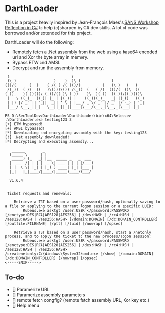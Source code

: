 # DarthLoader
This is a project heavily inspired by Jean-François Maes's [SANS  Workshop Reflection in C#](https://www.sans.org/webcasts/sans-workshop-reflection-in-c-/) to help (c)sharpen by C# dev skills. A lot of code was borrowed and/or extended for this project.

DarthLoader will do the following:
- Remotely fetch a .Net assembly from the web using a base64 encoded url and Xor the byte array in memory.
- Bypass ETW and AMSI.
- Decrypt and run the assembly from memory.

```
 (                            (                                 
 )\ )                 )    )  )\ )              (               
(()/(      )  (    ( /( ( /( (()/(          )   )\ )   (   (    
 /(_))  ( /(  )(   )\()))\()) /(_))  (   ( /(  (()/(  ))\  )(   
(_))_   )(_))(()\ (_))/((_)\ (_))    )\  )(_))  ((_))/((_)(()\  
 |   \ ((_)_  ((_)| |_ | |(_)| |    ((_)((_)_   _| |(_))   ((_) 
 | |) |/ _` || '_||  _|| ' \ | |__ / _ \/ _` |/ _` |/ -_) | '_| 
 |___/ \__,_||_|   \__||_||_||____|\___/\__,_|\__,_|\___| |_| 
 
PS D:\SecToolDev\DarthLoader\DarthLoader\bin\x64\Release> .\DarthLoader.exe testing123 3
[+] ETW bypassed!
[+] AMSI bypassed!
[*] Downloading and encrypting assembly with the key: testing123
[!] .Net assembly downloaded!
[*] Decrypting and executing assembly...

   ______        _
  (_____ \      | |
   _____) )_   _| |__  _____ _   _  ___
  |  __  /| | | |  _ \| ___ | | | |/___)
  | |  \ \| |_| | |_) ) ____| |_| |___ |
  |_|   |_|____/|____/|_____)____/(___/

  v1.6.4


 Ticket requests and renewals:

    Retrieve a TGT based on a user password/hash, optionally saving to a file or applying to the current logon session or a specific LUID:
        Rubeus.exe asktgt /user:USER </password:PASSWORD [/enctype:DES|RC4|AES128|AES256] | /des:HASH | /rc4:HASH | /aes128:HASH | /aes256:HASH> [/domain:DOMAIN] [/dc:DOMAIN_CONTROLLER] [/outfile:FILENAME] [/ptt] [/luid] [/nowrap] [/opsec]

    Retrieve a TGT based on a user password/hash, start a /netonly process, and to apply the ticket to the new process/logon session:
        Rubeus.exe asktgt /user:USER </password:PASSWORD [/enctype:DES|RC4|AES128|AES256] | /des:HASH | /rc4:HASH | /aes128:HASH | /aes256:HASH> /createnetonly:C:\Windows\System32\cmd.exe [/show] [/domain:DOMAIN] [/dc:DOMAIN_CONTROLLER] [/nowrap] [/opsec]
<-----SNIP----->
```

## To-do
- [] Paramerize URL 
- [] Paramerize assembly parameters
- [] remote fetch congfig? (remote fetch assembly URL, Xor key etc.)
- [] Help menu
